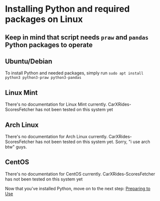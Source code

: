 # Installing Python and required packages on Linux

## Keep in mind that script needs `praw` and `pandas` Python packages to operate

## Ubuntu/Debian
To install Python and needed packages, simply run `sudo apt install python3 python3-praw python3-pandas`

## Linux Mint
There's no documentation for Linux Mint currently. CarXRides-ScoresFetcher has not been tested on this system yet

## Arch Linux
There's no documentation for Arch Linux currently. CarXRides-ScoresFetcher has not been tested on this system yet. Sorry, "i use arch btw" guys.

## CentOS
There's no documentation for CentOS currently. CarXRides-ScoresFetcher has not been tested on this system yet

Now that you've installed Python, move on to the next step: [Preparing to Use](./README.md#preparing-to-use)

